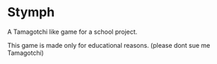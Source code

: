 # Stymph
A Tamagotchi like game for a school project.

This game is made only for educational reasons.
(please dont sue me Tamagotchi)

